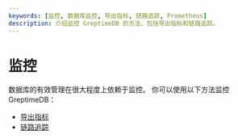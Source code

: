 ```yaml
---
keywords: [监控, 数据库监控, 导出指标, 链路追踪, Prometheus]
description: 介绍监控 GreptimeDB 的方法，包括导出指标和链路追踪。
---
```


# 监控

数据库的有效管理在很大程度上依赖于监控。
你可以使用以下方法监控 GreptimeDB：

- [导出指标](export-metrics.md)
- [链路追踪](tracing.md)

